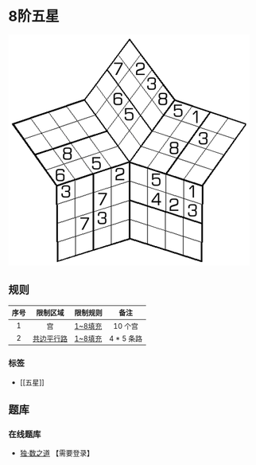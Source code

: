 # 8阶五星

![题](../../images/sudoku/8阶五星.png)

## 规则

| 序号  |  限制区域   | 限制规则    |    备注    |
|:---:|:-------:|:--------|:--------:|
|  1  |    宫    | [1~8填充] |  10 个宫   |
|  2  | [共边平行路] | [1~8填充] | 4 * 5 条路 |

### 标签

- [[五星]]

## 题库

### 在线题库

- [独·数之道](http://www.sudokufans.org.cn/lx/game.index.php?type=8w) 【需要登录】

[1~8填充]: ../../rules.md#1to8填充
[共边平行路]: ../../rules.md#共边平行路
